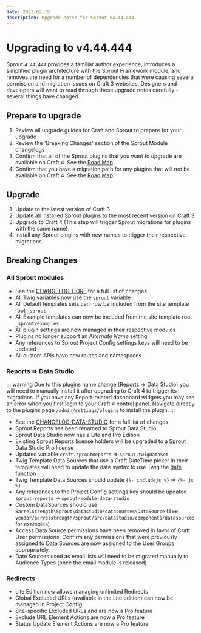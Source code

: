 ```yaml
---
date: 2023-02-19
description: Upgrade notes for Sprout v4.44.444
---
```


# Upgrading to v4.44.444

Sprout `4.44.444` provides a familiar author experience, introduces a simplified plugin architecture with the Sprout Framework module, and removes the need for a number of dependencies that were causing several permission and migration issues on Craft 3 websites. Designers and developers will want to read through these upgrade notes carefully - several things have changed.

## Prepare to upgrade

1. Review all upgrade guides for Craft and Sprout to prepare for your upgrade
2. Review the 'Breaking Changes' section of the Sprout Module changelogs
3. Confirm that all of the Sprout plugins that you want to upgrade are available on Craft 4. See the [Road Map](../support/road-map.md).
4. Confirm that you have a migration path for any plugins that will not be available on Craft 4. See the [Road Map](../support/road-map.md).

## Upgrade

1. Update to the latest version of Craft 3
2. Update all installed Sprout plugins to the most recent version on Craft 3
3. Upgrade to Craft 4 (This step will trigger Sprout migrations for plugins with the same name)
4. Install any Sprout plugins with new names to trigger their respective migrations

## Breaking Changes

### All Sprout modules

- See the [CHANGELOG-CORE](https://github.com/barrelstrength/craft-sprout/blob/v4/CHANGELOG) for a full list of changes
- All Twig variables now use the `sprout` variable
- All Default templates sets can now be included from the site template root `_sprout`
- All Example templates can now be included from the site template root `_sprout/examples`
- All plugin settings are now managed in their respective modules
- Plugins no longer support an _Alternate Name_ setting
- Any references to Sprout Project Config settings keys will need to be updated
- All custom APIs have new routes and namespaces

### Reports => Data Studio

::: warning
Due to this plugins name change (Reports => Data Studio) you will need to manually install it after upgrading to Craft 4 to trigger its migrations. If you have any Report-related dashboard widgets you may see an error when you first login to your Craft 4 control panel. Navigate directly to the plugins page `/admin/settings/plugins` to install the plugin.
:::

- See the [CHANGELOG-DATA-STUDIO](https://github.com/barrelstrength/craft-sprout/blob/v4/CHANGELOG) for a full list of changes
- Sprout Reports has been renamed to Sprout Data Studio
- Sprout Data Studio now has a Lite and Pro Edition
- Existing Sprout Reports license holders will be upgraded to a Sprout Data Studio Pro license
- Updated variable `craft.sproutReports` => `sprout.twigDataSet`
- Twig Template Data Sources that use a Craft DateTime picker in their templates will need to update the date syntax to use Twig the [date function](https://craftcms.com/docs/4.x/upgrade.html#template-functions)
- Twig Template Data Sources should update `{%- includejs %}` => `{%- js %}`
- Any references to the Project Config settings key should be updated `sprout-reports` => `sprout-module-data-studio`
- Custom DataSources should use `BarrelStrength\Sprout\datastudio\datasources\DataSource` (See `vendor/barrelstrength/sprout/src/datastudio/components/datasources` for examples)
- Access Data Source permissions have been removed in favor of Craft User permissions. Confirm any permissions that were previously assigned to Data Sources are now assigned to the User Groups appropriately.
- Date Sources used as email lists will need to be migrated manually to Audience Types (once the email module is released)

### Redirects

- Lite Edition now allows managing unlimited Redirects
- Global Excluded URLs (available in the Lite edition) can now be managed in Project Config
- Site-specific Excluded URLs and are now a Pro feature
- Exclude URL Element Actions are now a Pro feature
- Status Update Element Actions are now a Pro feature

[//]: # (### Sprout Forms)

[//]: # ()

[//]: # (- Updated Resource loading Asset Bundles for front-end forms. People may need to migrate over? Or can keep the old)

[//]: # (  syntax? I think so... same filenames.)

[//]: # ()

[//]: # (### Email)

[//]: # ()

[//]: # (- Migration should add CC and BCC to TO field as comma-delimited emails? &#40;Removed SendMethod, CC, and BCC&#41;)

[//]: # ()

[//]: # (### Fields)

[//]: # ()

[//]: # (- REMOVED Notes field. Migrated to UI Elements.)

[//]: # (  Craft's new UI Elements replaces the need for the Sprout Notes field? and others?)

[//]: # ()

[//]: # (UI elements – Add custom headings, tips, warnings, and horizontal rules to your field layouts. You can even add custom)

[//]: # (UI elements based on Twig templates. &#40;Yes, plugins can register additional UI elements as well!&#41;)

[//]: # ()

[//]: # (- Release an update on 3.x for Notes field that notifies folks we'll be deprecating the Rich Text and HTML options and)

[//]: # (  only migrating to Markdown via Craft's Tips/Warning UI elements in the future.)

[//]: # ()

[//]: # (Review Phone field. In this case, it appears to be returning a string of a number if I kill the script and Craft::dd&#40;)

[//]: # ($value&#41; in the normalizeValue method. But, ideally we normalize this to be a form model so where does this string value)

[//]: # (come from?)

[//]: # (https://sprout.straightupcraft.com.ddev.site/admin/entries/sproutFieldExamples/21-field-test)

[//]: # ()

[//]: # (So it looks like our Phone Field => Plain Text migration during the Craft 3 upgrade fails in some scenarios, leading to)

[//]: # (a situation where you may have a phone field that has old number values from before the migration &#40;1231231234&#41; and new)

[//]: # (format international JSON values for anything that was saved after the update.)

[//]: # (It's hard for us to clean these up, because we don't know the international code we should put the numbers into, so old)

[//]: # (values need to be updated manually. Or we need to switch all fields to PlainText leading to potentially plain text)

[//]: # (fields with the new JSON values now. \<sigh\>)

[//]: # (Build a utility that identifies where these exist and provide SQL queries that can identify all the IDs of the fields in)

[//]: # (question &#40;all phone fields in global context that don't contain a "{" or that do contain one&#41; and another query that)

[//]: # (uses those IDs to update and CONCAT the other format.)

[//]: # ()

[//]: # (And migrated phone field as straight numbers 1231234111 vs {"country":"AS","phone":"707-654-1234"})

[//]: # (Make sure phone gets migrated properly or converted to Plain Text field.)

[//]: # (We were supposed to migrate these to plain text in the upgrade to Craft 3... see where this fails or gets undone.)

[//]: # ()

[//]: # (Review OLD Sprout Fields migrations &#40;And make sure we're dealing with global/sproutForms scope properly&#41;)

[//]: # (m180221_161521_update_type.php <= this changes the classname before the following migrations run their queries looking for the old class name.)

[//]: # (m180221_161522_notes_fields.php)

[//]: # (m180221_161523_phone_fields.php)

[//]: # (m180221_161524_email_select_fields.php)

[//]: # (m180221_161525_regular_expression_fields.php)

[//]: # (m180221_161526_link_fields.php)

[//]: # (m180221_161527_email_fields.php)

[//]: # (m180221_161528_hidden_fields.php)

[//]: # (m180221_161529_invisible_fields.php)

[//]: # ()

[//]: # (# REVIEW THINGS)

[//]: # ()

[//]: # (SELECT *)

[//]: # (FROM craft_content)

[//]: # (WHERE field_phoneSprout LIKE '%{%';)

[//]: # ()

[//]: # (SELECT *)

[//]: # (FROM craft_content)

[//]: # (WHERE field_phoneSprout NOT LIKE '%{%';)

[//]: # ()

[//]: # (# GET IDS OF TARGET COLUMN DATA)

[//]: # ()

[//]: # (SELECT id)

[//]: # (FROM craft_content)

[//]: # (WHERE field_phoneSprout LIKE '%{%';)

[//]: # ()

[//]: # (SELECT id)

[//]: # (FROM craft_content)

[//]: # (WHERE field_phoneSprout NOT LIKE '%{%';)

[//]: # ()

[//]: # (# UPDATE)

[//]: # ()

[//]: # (UPDATE craft_content)

[//]: # (SET field_phoneSprout = CONCAT&#40;'{"country":"AF","phone":"',field_phoneSprout,'"}'&#41;)

[//]: # (WHERE field_phoneSprout NOT LIKE '%{%')

[//]: # (AND id = @id;)

[//]: # ()

[//]: # (UPDATE craft_content AS table1)

[//]: # (JOIN)

[//]: # (&#40;)

[//]: # (SELECT id)

[//]: # (FROM craft_content)

[//]: # (WHERE field_phoneSprout NOT LIKE '%{%')

[//]: # (&#41; table2)

[//]: # (ON table1.id = table2.id)

[//]: # (SET table1.field_phoneSprout = CONCAT&#40;'{"country":"AF","phone":"',table1.field_phoneSprout,'"}'&#41;;)

